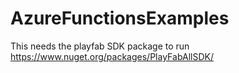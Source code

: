 # AzureFunctionsExamples

This needs the playfab SDK package to run https://www.nuget.org/packages/PlayFabAllSDK/
